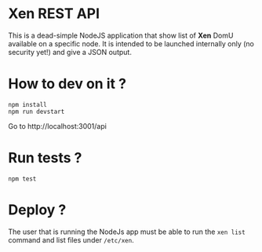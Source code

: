 # Xen REST API

This is a dead-simple NodeJS application that show list of
**Xen** DomU available on a specific node. It is intended to
be launched internally only (no security yet!) and give a JSON
output.

# How to dev on it ?

```
npm install
npm run devstart
```

Go to http://localhost:3001/api

# Run tests ?

```
npm test
```

# Deploy ?

The user that is running the NodeJs app must be able to run the ``xen list``
command and list files under ``/etc/xen``.
